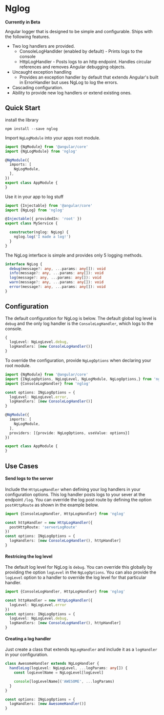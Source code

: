 
# Nglog
**Currently in Beta**

Angular logger that is designed to be simple and configurable.  Ships with the following features.
- Two log handlers are provided.
  - ConsoleLogHandlder (enabled by default) - Prints logs to the console
  - HttpLogHandler - Posts logs to an http endpoint.  Handles circular references and removes Angular debugging objects.
- Uncaught exception handling
  - Provides an exception handler by default that extends Angular's built in ErrorHandler but uses NgLog to log the errors.
- Cascading configuration.
- Ability to provide new log handlers or extend existing ones.

## Quick Start
install the library

`npm install --save nglog`

Import `NgLogModule` into your apps root module.
```typescript
import {NgModule} from '@angular/core'
import {NgLogModule} from 'nglog'

@NgModule({
  imports: [
    NgLogModule,
  ],
})
export class AppModule {
}
```

Use it in your app to log stuff

```typescript
import {Injectable} from '@angular/core'
import {NgLog} from 'nglog'

@Injectable({ providedIn: 'root' })
export class MyService {

  constructor(nglog: NgLog) { 
    nglog.log('I made a log!')
  }
}
```

The NgLog interface is simple and provides only 5 logging methods.

```typescript
interface NgLog {
  debug(message?: any, ...params: any[]): void
  info(message?: any, ...params: any[]): void
  log(message?: any, ...params: any[]): void
  warn(message?: any, ...params: any[]): void
  error(message?: any, ...params: any[]): void
}
```

## Configuration

The default configuration for NgLog is below.  The default global log level is `debug` and the only log handler is the `ConsoleLogHandler`, which logs to the console.

```typescript
{
  logLevel: NgLogLevel.debug,
  logHandlers: [new ConsoleLogHandler()]
}
```

To override the configuration, provide `NgLogOptions` when declaring your root module.

```typescript
import {NgModule} from '@angular/core'
import {INgLogOptions, NgLogLevel, NgLogModule, NgLogOptions,} from 'nglog'
import {ConsoleLogHandler} from 'nglog'

const options: INgLogOptions = {
  logLevel: NgLogLevel.error,
  logHandlers: [new ConsoleLogHandler()]
}

@NgModule({
  imports: [
    NgLogModule,
  ],
  providers: [{provide: NgLogOptions, useValue: options}]
})

export class AppModule {
}
```

## Use Cases

#### Send logs to the server

Include the `HttpLogHandler` when defining your log handlers in your configuration options.  This log handler posts logs to your sever at the endpoint `/log`.  You can override the log post route by defining the option `postHttpRoute` as shown in the example below.
```typescript
import {ConsoleLogHandler, HttpLogHandler} from 'nglog'

const httpHandler = new HttpLogHandler({
  postHttpRoute: 'serverLogRoute'
})
const options: INgLogOptions = {
  logHandlers: [new ConsoleLogHandler(), httpHandler]
}
```
#### Restricing the log level

The default log level for NgLog is `debug`.  You can override this globally by providing the option `logLevel` in the `NgLogOptions`.  You can also provide the `logLevel` option to a handler to override the log level for that particular handler.
```typescript
import {ConsoleLogHandler, HttpLogHandler} from 'nglog'

const httpHandler = new HttpLogHandler({
  logLevel: NgLogLevel.error
})
const options: INgLogOptions = {
  logLevel: NgLogLevel.debug,
  logHandlers: [new ConsoleLogHandler(), httpHandler]
}
```

#### Creating a log handler

Just create a class that extends `NgLogHandler` and include it as a `logHandler` in your configuration.

```typescript
class AwesomeHandler extends NgLogHandler {
  handleLog(logLevel: NgLogLevel, ...logParams: any[]) {
    const logLevelName = NgLogLevel[logLevel]

    console[logLevelName]('AWESOME', ...logParams)
  }
}

const options: INgLogOptions = {
  logHandlers: [new AwesomeHandler()]
}
```
